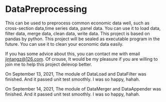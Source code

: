 # DataPreprocessing
This can be used to preprocess common economic data well, such as cross-section data,time series data, panel data.
You can use it to load data, filter data, merge data, clean data, write data. This project is based on pandas by python.
This project will be sealed as executable program in the future. You can use it to clean your economic data easily.

If you has some advice about this, you can contact me with email jintangz@126.com. 
Of crouse, It would be my pleasure if you are willing to join me to help this project delevop better.

On September 13, 2021, The module of DataLoad and DataFilter was finished. And it passed unit test smoothly. I was so happy, hahah. 

On September 14, 2021, The module of DataMerger and DataAppender was finished. And it passed unit test smoothly. I was so happy, hahah.